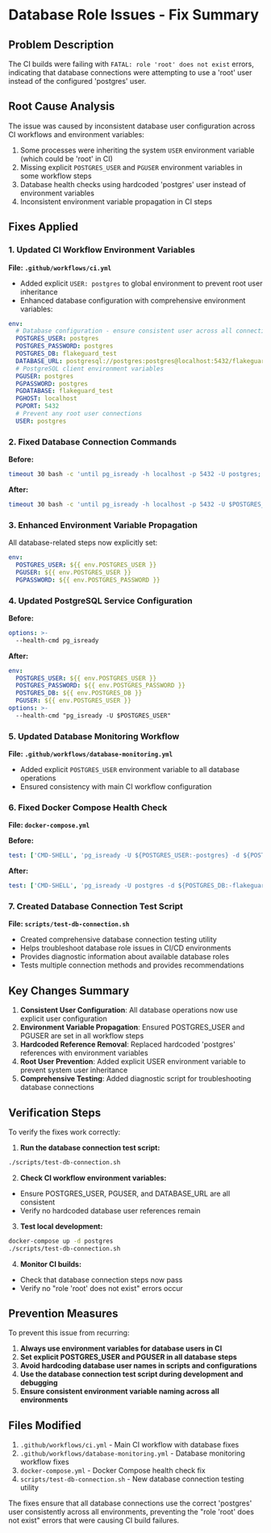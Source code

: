 # Database Role Issues - Fix Summary

## Problem Description
The CI builds were failing with `FATAL: role 'root' does not exist` errors, indicating that database connections were attempting to use a 'root' user instead of the configured 'postgres' user.

## Root Cause Analysis
The issue was caused by inconsistent database user configuration across CI workflows and environment variables:
1. Some processes were inheriting the system `USER` environment variable (which could be 'root' in CI)
2. Missing explicit `POSTGRES_USER` and `PGUSER` environment variables in some workflow steps
3. Database health checks using hardcoded 'postgres' user instead of environment variables
4. Inconsistent environment variable propagation in CI steps

## Fixes Applied

### 1. Updated CI Workflow Environment Variables

**File: `.github/workflows/ci.yml`**

- Added explicit `USER: postgres` to global environment to prevent root user inheritance
- Enhanced database configuration with comprehensive environment variables:
```yaml
env:
  # Database configuration - ensure consistent user across all connections
  POSTGRES_USER: postgres
  POSTGRES_PASSWORD: postgres  
  POSTGRES_DB: flakeguard_test
  DATABASE_URL: postgresql://postgres:postgres@localhost:5432/flakeguard_test
  # PostgreSQL client environment variables
  PGUSER: postgres
  PGPASSWORD: postgres
  PGDATABASE: flakeguard_test
  PGHOST: localhost
  PGPORT: 5432
  # Prevent any root user connections
  USER: postgres
```

### 2. Fixed Database Connection Commands

**Before:**
```bash
timeout 30 bash -c 'until pg_isready -h localhost -p 5432 -U postgres; do sleep 1; done'
```

**After:**
```bash
timeout 30 bash -c 'until pg_isready -h localhost -p 5432 -U $POSTGRES_USER; do sleep 1; done'
```

### 3. Enhanced Environment Variable Propagation

All database-related steps now explicitly set:
```yaml
env:
  POSTGRES_USER: ${{ env.POSTGRES_USER }}
  PGUSER: ${{ env.POSTGRES_USER }}
  PGPASSWORD: ${{ env.POSTGRES_PASSWORD }}
```

### 4. Updated PostgreSQL Service Configuration

**Before:**
```yaml
options: >-
  --health-cmd pg_isready
```

**After:**
```yaml
env:
  POSTGRES_USER: ${{ env.POSTGRES_USER }}
  POSTGRES_PASSWORD: ${{ env.POSTGRES_PASSWORD }}
  POSTGRES_DB: ${{ env.POSTGRES_DB }}
  PGUSER: ${{ env.POSTGRES_USER }}
options: >-
  --health-cmd "pg_isready -U $POSTGRES_USER"
```

### 5. Updated Database Monitoring Workflow

**File: `.github/workflows/database-monitoring.yml`**

- Added explicit `POSTGRES_USER` environment variable to all database operations
- Ensured consistency with main CI workflow configuration

### 6. Fixed Docker Compose Health Check

**File: `docker-compose.yml`**

**Before:**
```yaml
test: ['CMD-SHELL', 'pg_isready -U ${POSTGRES_USER:-postgres} -d ${POSTGRES_DB:-flakeguard}']
```

**After:**
```yaml
test: ['CMD-SHELL', 'pg_isready -U postgres -d ${POSTGRES_DB:-flakeguard}']
```

### 7. Created Database Connection Test Script

**File: `scripts/test-db-connection.sh`**

- Created comprehensive database connection testing utility
- Helps troubleshoot database role issues in CI/CD environments
- Provides diagnostic information about available database roles
- Tests multiple connection methods and provides recommendations

## Key Changes Summary

1. **Consistent User Configuration**: All database operations now use explicit user configuration
2. **Environment Variable Propagation**: Ensured POSTGRES_USER and PGUSER are set in all workflow steps
3. **Hardcoded Reference Removal**: Replaced hardcoded 'postgres' references with environment variables
4. **Root User Prevention**: Added explicit USER environment variable to prevent system user inheritance
5. **Comprehensive Testing**: Added diagnostic script for troubleshooting database connections

## Verification Steps

To verify the fixes work correctly:

1. **Run the database connection test script:**
```bash
./scripts/test-db-connection.sh
```

2. **Check CI workflow environment variables:**
- Ensure POSTGRES_USER, PGUSER, and DATABASE_URL are all consistent
- Verify no hardcoded database user references remain

3. **Test local development:**
```bash
docker-compose up -d postgres
./scripts/test-db-connection.sh
```

4. **Monitor CI builds:**
- Check that database connection steps now pass
- Verify no "role 'root' does not exist" errors occur

## Prevention Measures

To prevent this issue from recurring:

1. **Always use environment variables for database users in CI**
2. **Set explicit POSTGRES_USER and PGUSER in all database steps**
3. **Avoid hardcoding database user names in scripts and configurations**
4. **Use the database connection test script during development and debugging**
5. **Ensure consistent environment variable naming across all environments**

## Files Modified

1. `.github/workflows/ci.yml` - Main CI workflow with database fixes
2. `.github/workflows/database-monitoring.yml` - Database monitoring workflow fixes  
3. `docker-compose.yml` - Docker Compose health check fix
4. `scripts/test-db-connection.sh` - New database connection testing utility

The fixes ensure that all database connections use the correct 'postgres' user consistently across all environments, preventing the "role 'root' does not exist" errors that were causing CI build failures.